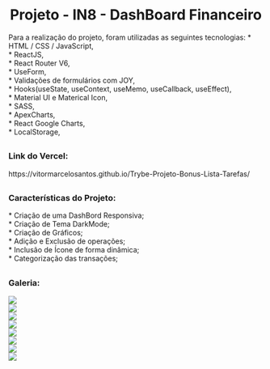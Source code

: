 <h1 align="center">Projeto - IN8 - DashBoard Financeiro</h1>

<div>
  Para a realização do projeto, foram utilizadas as seguintes tecnologias:
  * HTML / CSS / JavaScript,<br/>
  * ReactJS,<br/>
  * React Router V6,<br/>
  * UseForm,<br/>
  * Validações de formulários com JOY,<br/>
  * Hooks(useState, useContext, useMemo, useCallback, useEffect),<br/>
  * Material UI e Materical Icon,<br/>
  * SASS,<br/>
  * ApexCharts,<br/>
  * React Google Charts,<br/>
  * LocalStorage,<br/>
</div>

##

<div>
  <h3>Link do Vercel:</h3> https://vitormarcelosantos.github.io/Trybe-Projeto-Bonus-Lista-Tarefas/
</div>

##

<div>
  <h3>Características do Projeto:</h3>
  * Criação de uma DashBord Responsiva;<br/>
  * Criação de Tema DarkMode;<br/>
  * Criação de Gráficos;<br/>
  * Adição e Exclusão de operações;<br/>
  * Inclusão de Ícone de forma dinâmica;<br/>
  * Categorização das transações;<br/>
</div>

##

<h3>Galeria:</h3>
<img src="https://raw.githubusercontent.com/VitorMarceloSantos/project-personal-finance/main/Images/dashbord-light.png"/></br>
<img src="https://raw.githubusercontent.com/VitorMarceloSantos/project-personal-finance/main/Images/dashboard-dark.png"/></br>
<img src="https://raw.githubusercontent.com/VitorMarceloSantos/project-personal-finance/main/Images/Light-transations.png"/></br>
<img src="https://raw.githubusercontent.com/VitorMarceloSantos/project-personal-finance/main/Images/dark-transations.png"/></br>
<img src="https://raw.githubusercontent.com/VitorMarceloSantos/project-personal-finance/main/Images/mobile-light-dashboard.png"/></br>
<img src="https://raw.githubusercontent.com/VitorMarceloSantos/project-personal-finance/main/Images/mobile-dashbord-dark.png"/></br>
<img src="https://raw.githubusercontent.com/VitorMarceloSantos/project-personal-finance/main/Images/mobile-light-objectives.png"/></br>
<img src="https://raw.githubusercontent.com/VitorMarceloSantos/project-personal-finance/main/Images/mobile-dark-objectives.png"/></br>

##


